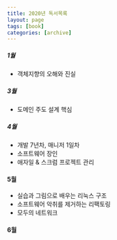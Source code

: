 ```yaml
---
title: 2020년 독서목록
layout: page
tags: [book]
categories: [archive]
---
```


##### 1월 
* 객체지향의 오해와 진실

##### 3월
* 도메인 주도 설계 핵심

##### 4월
* 개발 7년차, 매니저 1일차
* 소프트웨어 장인
* 애자일 & 스크럼 프로젝트 관리 

#### 5월
* 실습과 그림으로 배우는 리눅스 구조
* 소프트웨어 악취를 제거하는 리팩토링
* 모두의 네트워크 

#### 6월




